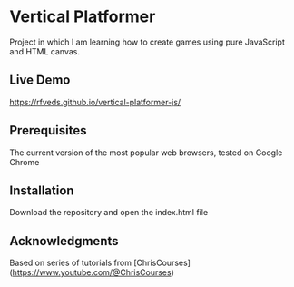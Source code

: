 # Vertical Platformer 
Project in which I am learning how to create games using pure JavaScript and HTML canvas.

## Live Demo
https://rfveds.github.io/vertical-platformer-js/

## Prerequisites
The current version of the most popular web browsers, tested on Google Chrome

## Installation
Download the repository and open the index.html file

## Acknowledgments
Based on series of tutorials from [ChrisCourses] (https://www.youtube.com/@ChrisCourses)
